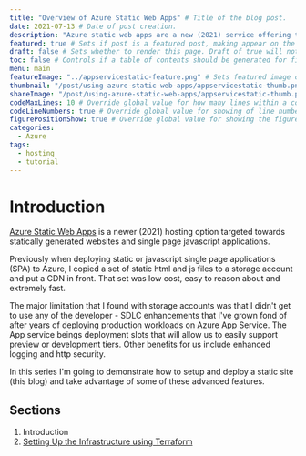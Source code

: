 ```yaml
---
title: "Overview of Azure Static Web Apps" # Title of the blog post.
date: 2021-07-13 # Date of post creation.
description: "Azure static web apps are a new (2021) service offering that make deploying static and SPA apps (such as React and Vue) easy and extensible." # Description used for search engine.
featured: true # Sets if post is a featured post, making appear on the home page side bar.
draft: false # Sets whether to render this page. Draft of true will not be rendered.
toc: false # Controls if a table of contents should be generated for first-level links automatically.
menu: main
featureImage: "../appservicestatic-feature.png" # Sets featured image on blog post.
thumbnail: "/post/using-azure-static-web-apps/appservicestatic-thumb.png" # Sets thumbnail image appearing inside card on homepage.
shareImage: "/post/using-azure-static-web-apps/appservicestatic-thumb.png" # Designate a separate image for social media sharing.
codeMaxLines: 10 # Override global value for how many lines within a code block before auto-collapsing.
codeLineNumbers: true # Override global value for showing of line numbers within code block.
figurePositionShow: true # Override global value for showing the figure label.
categories:
  - Azure
tags:
  - hosting
  - tutorial
---
```


# Introduction

[Azure Static Web Apps](https://azure.microsoft.com/en-us/services/app-service/static/#overview) is a newer (2021) hosting option targeted towards statically generated websites and single page javascript applications.  

Previously when deploying static or javascript single page applications (SPA) to Azure, I copied a set of static html and js files to a storage account and put a CDN in front. That set was low cost, easy to reason about and extremely fast.

The major limitation that I found with storage accounts was that I didn't get to use any of the developer - SDLC enhancements that I've grown fond of after years of deploying production workloads on Azure App Service.  The App service beings deployment slots that will allow us to easily support preview or development tiers.  Other benefits for us include enhanced logging and http security.

In this series I'm going to demonstrate how to setup and deploy a static site (this blog) and take advantage of some of these advanced features.

## Sections

1. Introduction
2. [Setting Up the Infrastructure using Terraform](../terraform)